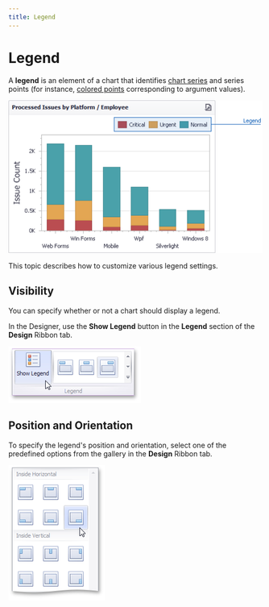 ```yaml
---
title: Legend
---
```

# Legend
A **legend** is an element of a chart that identifies [chart series](providing-data.md) and series points (for instance, [colored points](../../appearance-customization/coloring/coloring-concepts.md) corresponding to argument values).

![Charts_Legend](../../../../images/img18275.png)

This topic describes how to customize various legend settings.

## Visibility
You can specify whether or not a chart should display a legend.

In the Designer, use the **Show Legend** button in the **Legend** section of the **Design** Ribbon tab.

![Charts_Legend_ShowLegendButton](../../../../images/img18776.png)

## Position and Orientation
To specify the legend's position and orientation, select one of the predefined options from the gallery in the **Design** Ribbon tab.

![Charts_Legend_PositionAndOrientationGallery](../../../../images/img19468.png)